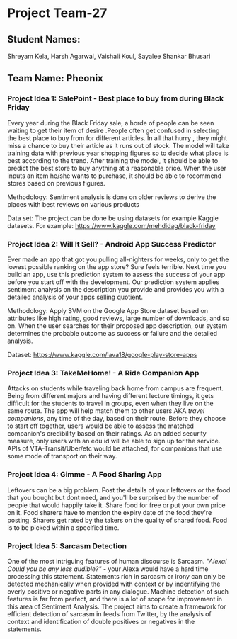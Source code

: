 # Project Team-27

## Student Names: 
Shreyam Kela,
Harsh Agarwal,
Vaishali Koul,
Sayalee Shankar Bhusari

## Team Name: Pheonix

### Project Idea 1: SalePoint - Best place to buy from during Black Friday

Every year during the Black Friday sale, a horde of people can be seen waiting to get their item of desire .People often get confused in selecting the best place to buy from for different articles. In all that hurry , they might miss a chance to buy their article as it runs out of stock. The model will take training data with previous year shopping figures so to decide what place is best according to the trend. After training the model, it should be able to predict the best store to buy anything at a reasonable price. When the user inputs an item he/she wants to purchase, it should be able to recommend stores based on previous figures.

Methodology: Sentiment analysis is done on older reviews to derive the places with best reviews on various products  

Data set: The project can be done be using datasets for example Kaggle datasets.
For example: https://www.kaggle.com/mehdidag/black-friday



### Project Idea 2: Will It Sell? - Android App Success Predictor

Ever made an app that got you pulling all-nighters for weeks, only to get the lowest possible ranking on the app store? Sure feels terrible. Next time you build an app, use this prediction system to assess the success of your app before you start off with the development. Our prediction system applies sentiment analysis on the description you provide and provides you with a detailed analysis of your apps selling quotient.

Methodology: Apply SVM on the Google App Store dataset based on attributes like high rating, good reviews, large number of downloads, and so on. When the user searches for their proposed app description, our system determines the probable outcome as success or failure and the detailed analysis.

Dataset: https://www.kaggle.com/lava18/google-play-store-apps



### Project Idea 3: TakeMeHome! - A Ride Companion App
Attacks on students while traveling back home from campus are frequent. Being from different majors and having different lecture timings, it gets difficult for the students to travel in groups, even when they live on the same route. The app will help match them to other users AKA *travel companions*, any time of the day, based on their route. Before they choose to start off together, users would be able to assess the matched companion's credibility based on their ratings. As an added security measure, only users with an edu id will be able to sign up for the service. APIs of VTA-Transit/Uber/etc would be attached, for companions that use some mode of transport on their way.



### Project Idea 4: Gimme - A Food Sharing App
Leftovers can be a big problem. Post the details of your leftovers or the food that you bought but dont need, and you'll be surprised by the number of people that would happily take it. Share food for free or put your own price on it. Food sharers have to mention the expiry date of the food they're posting. Sharers get rated by the takers on the quality of shared food. Food is to be picked within a specified time.



### Project Idea 5: Sarcasm Detection
One of the most intriguing features of human discourse is Sarcasm. *"Alexa! Could you be any less audible?"* - your Alexa would have a hard time processing this statement. Statements rich in sarcasm or irony can only be detected mechanically when provided with context or by indentifying the overly positive or negative parts in any dialogue. Machine detection of such features is far from perfect, and there is a lot of scope for improvement in this area of Sentiment Analysis. The project aims to create a framework for efficient detection of sarcasm in feeds from Twitter, by the analysis of context and identification of double positives or negatives in the statements.
